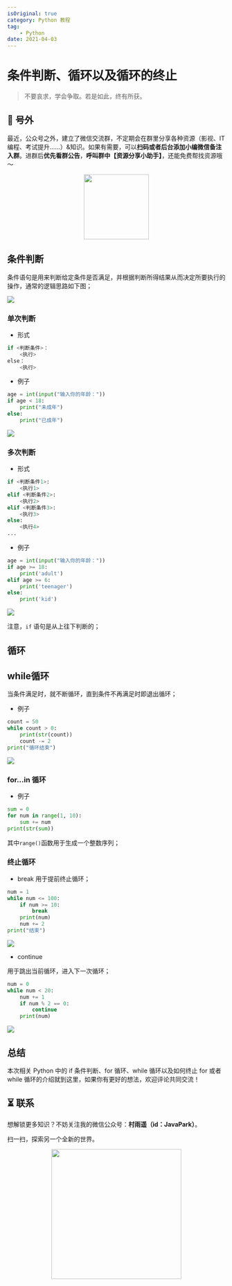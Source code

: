 ```yaml
---
isOriginal: true
category: Python 教程
tag:
    - Python
date: 2021-04-03
---
```

# 条件判断、循环以及循环的终止

>
> 不要哀求，学会争取。若是如此，终有所获。
> 

## 🎈 号外

最近，公众号之外，建立了微信交流群，不定期会在群里分享各种资源（影视、IT 编程、考试提升……）&知识。如果有需要，可以**扫码或者后台添加小编微信备注入群**。进群后**优先看群公告**，**呼叫群中【资源分享小助手】**，还能免费帮找资源哦～

<center>
<img src="/contact/wxgroup.jpg" width="150"> 
</center>

## 条件判断

条件语句是用来判断给定条件是否满足，并根据判断所得结果从而决定所要执行的操作，通常的逻辑思路如下图；

![](assets/70-20230927211958111-5820798.webp)

### 单次判断
- 形式

```python
if <判断条件>：
	<执行>
else：
	<执行>
```

- 例子

```python
age = int(input("输入你的年龄："))
if age < 18:
	print("未成年")
else:
	print("已成年")
```
![](assets/70.webp)
### 多次判断

- 形式

```python
if <判断条件1>:
    <执行1>
elif <判断条件2>:
    <执行2>
elif <判断条件3>:
    <执行3>
else:
    <执行4>
...
```

- 例子

```python
age = int(input("输入你的年龄："))
if age >= 18:
    print('adult')
elif age >= 6:
    print('teenager')
else:
    print('kid')
```
![](assets/70-20230927211958121.webp)

注意，`if` 语句是从上往下判断的；

## 循环
## while循环
当条件满足时，就不断循环，直到条件不再满足时即退出循环；

- 例子

```python
count = 50
while count > 0:
	print(str(count))
	count -= 2
print("循环结束")
```
![](assets/70-20230927211958117.webp)
### for...in 循环
- 例子

```python
sum = 0
for num in range(1, 10):
	sum += num
print(str(sum))
```
其中```range()```函数用于生成一个整数序列；

### 终止循环

- break
用于提前终止循环；

```python
num = 1
while num <= 100:
	if num >= 10:
		break
	print(num)
	num += 2
print("结束")
```
![](assets/70-20230927211958111.webp)

- continue

用于跳出当前循环，进入下一次循环；

```python
num = 0
while num < 20:
    num += 1
    if num % 2 == 0: 
        continue 
    print(num)
```
![](assets/70-20230927211958101.webp)

## 总结

本次相关 Python 中的 if 条件判断、for 循环、while 循环以及如何终止 for 或者 while 循环的介绍就到这里，如果你有更好的想法，欢迎评论共同交流！

## ⏳ 联系

想解锁更多知识？不妨关注我的微信公众号：**村雨遥（id：JavaPark）**。

扫一扫，探索另一个全新的世界。

<center>
<img src="/contact/contact.png" width="300">
</center>